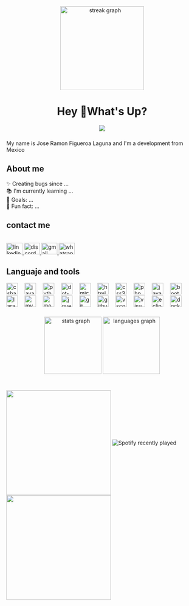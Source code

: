 <div align="center">
  <img src="https://streak-stats.demolab.com?user=sonder10&locale=en&mode=daily&theme=shadow-blue&hide_border=false&border_radius=5&order=3" height="220" alt="streak graph"  />
  <!img src="https://github-profile-trophy.vercel.app?username=sonder10&theme=dark&column=-1&row=1&margin-w=8&margin-h=8&no-bg=false&no-frame=false&order=4" height="150" alt="trophy graph"  />
</div>


<h1 align="center">Hey 👋What's Up? </h1>
<div align="center">
  <img src="https://visitor-badge.laobi.icu/badge?page_id=sonder10.sonder10&"  />
</div>

###

<p align="left">My name is Jose Ramon Figueroa Laguna and I'm a development from Mexico</p>

###

<h2 align="left">About me</h2>
<p align="left">✨ Creating bugs since ...<br>📚 I'm currently learning ...<br>🎯 Goals: ...<br>🎲 Fun fact: ...</p>

<h2 align="left">contact me</h2>
<br clear="both">

<div align="left">

  <a href="https://www.linkedin.com/in/jose-ramon-figueroa-laguna-70769720b/">
  <img src="https://raw.githubusercontent.com/maurodesouza/profile-readme-generator/master/src/assets/icons/social/linkedin/default.svg" width="42" height="30" alt="linkedin logo"  link=google.com/>
  </a>
  
  <a href="https://discordapp.com/users/523706909400760321">
  <img src="https://raw.githubusercontent.com/maurodesouza/profile-readme-generator/master/src/assets/icons/social/discord/default.svg" width="42" height="30" alt="discord logo"  />
  </a>
  
  <a href="https://mail.google.com/mail/?view=cm&fs=1&to=Joss.10584@gmail.com" target="_blank">
  <img src="https://raw.githubusercontent.com/maurodesouza/profile-readme-generator/master/src/assets/icons/social/gmail/default.svg" width="42" height="30" alt="gmail logo"  />
  </a>
  
  <a href="https://wa.me/528136846159?text=Hola">
   <img src="https://raw.githubusercontent.com/maurodesouza/profile-readme-generator/master/src/assets/icons/social/whatsapp/default.svg" width="42" height="30" alt="whatsapp logo"  />
    </a>
</div>

###

<h2 align="left">Languaje and tools</h2>
<div align="left">
  <img src="https://skillicons.dev/icons?i=cs" height="30" alt="csharp logo"  />
  <img width="10" />
  <img src="https://cdn.jsdelivr.net/gh/devicons/devicon/icons/java/java-original.svg" height="30" alt="java logo"  />
  <img width="10" />
  <img src="https://cdn.jsdelivr.net/gh/devicons/devicon/icons/python/python-original.svg" height="30" alt="python logo"  />
  <img width="10" />
  <img src="https://skillicons.dev/icons?i=dotnet" height="30" alt="dot-net logo"  />
  <img width="10" />
  <img src="https://cdn.jsdelivr.net/gh/devicons/devicon/icons/microsoftsqlserver/microsoftsqlserver-plain.svg" height="30" alt="microsoftsqlserver logo"  />
  <img width="10" />
  <img src="https://skillicons.dev/icons?i=html" height="30" alt="html5 logo"  />
  <img width="10" />
  <img src="https://skillicons.dev/icons?i=css" height="30" alt="css3 logo"  />
  <img width="10" />
  <img src="https://cdn.jsdelivr.net/gh/devicons/devicon/icons/php/php-original.svg" height="30" alt="php logo"  />
  <img width="10" />
  <img src="https://cdn.simpleicons.org/javascript/F7DF1E" height="30" alt="javascript logo"  />
  <img width="10" />
  <img src="https://skillicons.dev/icons?i=bootstrap" height="30" alt="bootstrap logo"  />
  <img width="10" />
  <img src="https://cdn.jsdelivr.net/gh/devicons/devicon/icons/laravel/laravel-original.svg" height="30" alt="laravel logo"  />
  <img width="10" />
  <img src="https://cdn.jsdelivr.net/gh/devicons/devicon/icons/mysql/mysql-original.svg" height="30" alt="mysql logo"  />
  <img width="10" />
  <img src="https://skillicons.dev/icons?i=mongodb" height="30" alt="mongodb logo"  />
  <img width="10" />
  <img src="https://skillicons.dev/icons?i=jquery" height="30" alt="jquery logo"  />
  <img width="10" />
  <img src="https://skillicons.dev/icons?i=git" height="30" alt="git logo"  />
  <img width="10" />
  <img src="https://cdn.jsdelivr.net/gh/devicons/devicon/icons/github/github-original.svg" height="30" alt="github logo"  />
  <img width="10" />
  <img src="https://cdn.jsdelivr.net/gh/devicons/devicon/icons/vscode/vscode-original.svg" height="30" alt="vscode logo"  />
  <img width="10" />
  <img src="https://cdn.jsdelivr.net/gh/devicons/devicon/icons/visualstudio/visualstudio-plain.svg" height="30" alt="visualstudio logo"  />
  <img width="10" />
  <img src="https://skillicons.dev/icons?i=eclipse" height="30" alt="eclipseide logo"  />
  <img width="10" />
  <img src="https://skillicons.dev/icons?i=docker" height="30" alt="docker logo"  />
</div>

###
<div align="center">
  <img src="https://github-readme-stats.vercel.app/api?username=sonder10&hide_title=false&hide_rank=false&show_icons=true&include_all_commits=true&count_private=true&disable_animations=false&theme=shadow_blue&locale=en&hide_border=false" height="150" alt="stats graph"  />
  <img src="https://github-readme-stats.vercel.app/api/top-langs?username=sonder10&locale=en&hide_title=false&layout=compact&card_width=320&langs_count=5&theme=shadow_blue&hide_border=false" height="150" alt="languages graph"  />
</div>


###

<div align="center">
<!img src="https://github-profile-trophy.vercel.app?username=sonder10&theme=dark&column=-1&row=1&margin-w=8&margin-h=8&no-bg=false&no-frame=false&order=4" height="150" alt="trophy graph"  />
</div>
<br>



<div>
<img align="center" height="275" src="https://media.giphy.com/media/v1.Y2lkPWVjZjA1ZTQ3ZnU1OWU1a2tvOXlmaTh3YnFteDJneGVsMDMzNXBuNHoydWVkdzgxNiZlcD12MV9naWZzX3NlYXJjaCZjdD1n/25Itcrcuwkyq3ohubJ/giphy.gif" /> 
<img align="center" src="https://spotify-recently-played-readme.vercel.app/api?user=2245j2fjlvxewaixbokxgzzaq" alt="Spotify recently played"  />
<img align="center" height="275" src="https://media.giphy.com/media/v1.Y2lkPWVjZjA1ZTQ3cXYzNnRkcXVpMXdxeWRzdnVrajBqb2UyMGVucDdlaHU2ZTJyZHdscSZlcD12MV9naWZzX3JlbGF0ZWQmY3Q9Zw/mjGGSfMEHmAZ8mf41g/giphy.gif"  /> 


</div>


